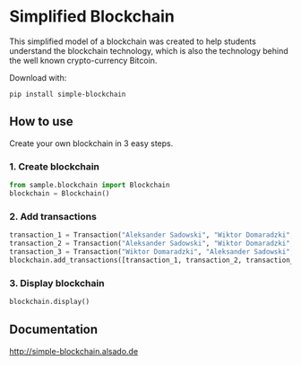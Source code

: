 # Simplified Blockchain

This simplified model of a blockchain was created to help students understand the blockchain technology, which is also the technology behind the well known crypto-currency Bitcoin.

Download with:
```
pip install simple-blockchain
```

## How to use
Create your own blockchain in 3 easy steps.

### 1. Create blockchain
```python
from sample.blockchain import Blockchain
blockchain = Blockchain()
```
### 2. Add transactions
```python
transaction_1 = Transaction("Aleksander Sadowski", "Wiktor Domaradzki", 1.00)
transaction_2 = Transaction("Aleksander Sadowski", "Wiktor Domaradzki", 2.50)
transaction_3 = Transaction("Wiktor Domaradzki", "Aleksander Sadowski", 3.50)
blockchain.add_transactions([transaction_1, transaction_2, transaction_3])
```
### 3. Display blockchain
```python
blockchain.display()
```

## Documentation
http://simple-blockchain.alsado.de
